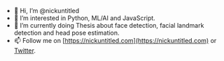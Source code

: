 - 👋 Hi, I’m @nickuntitled
- 👀 I’m interested in Python, ML/AI and JavaScript.
- 🌱 I’m currently doing Thesis about face detection, facial landmark detection and head pose estimation.
- 📫 Follow me on [https://nickuntitled.com](https://nickuntitled.com) or [Twitter](https://twitter.com/nicknznick).

<!---
nickuntitled/nickuntitled is a ✨ special ✨ repository because its `README.md` (this file) appears on your GitHub profile.
You can click the Preview link to take a look at your changes.
--->
